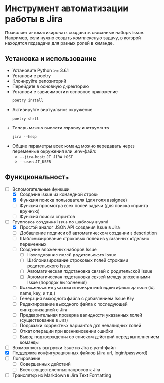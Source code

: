 # Инструмент автоматизации работы в Jira

Позволяет автоматизировать создавать связанные наборы issue.
Например, если нужно создать комплексную задачу,
 в которой находятся подзадачи для разных ролей в команде.

## Установка и использование 

* Установите Python >= 3.6.1
* Установите poetry
* Клонируйте репозиторий
* Перейдите в основную директорию
* Установите зависимости и основное приложение
    ```
    poetry install
    ```
* Активируйте виртуальное окружение
    ```
    poetry shell    
    ```
* Теперь можно вывести справку инструмента
    ```
    jira --help
    ```
* Общие параметры всех команд можно передавать через переменные окружения или .env-файл:
    * `--jira-host`: `JT_JIRA_HOST`
    * `--user`: `JT_USER`

## Функциональность

- [ ] Вспомогательные функции
    - [x] Создание issue из командной строки
    - [x] Функция поиска пользователя (для поля assignee)
    - [ ] Функция просмотра всех полей задачи (для поиска спринта вручную)
    - [ ] Функция поиска спринтов
- [ ] Групповое создание issue по шаблону в yaml
    - [x] Простой аналог JSON API создания Issue в Jira
    - [ ] Добавление подписи об автоматическом создании в description
    - [ ] Шаблонизирование строковых полей из указанных отдельно переменных
    - [ ] Создание вложенных наборов Issue
        - [ ] Наследование полей родительского Issue
        - [ ] Шаблонизирование строковых полей строками родительского Issue
        - [ ] Автоматическая подстановка связей с родительской Issue
        - [ ] Автоматическая подстановка связей между вложенными Issue (порядок выполнения)
    - [ ] Возможнось не указывать конкретный идентификатор поля (id, name, key, и т.д.)
    - [ ] Генерация выходного файла с добавлением Issue Key
    - [ ] Редактирование выходного файла с последующей синхронизацией с Jira
    - [ ] Предварительная проверка валидности указанных полей (существование в Jira)
    - [ ] Подсказки корректных вариантов для невалидных полей
    - [ ] Откат операции при возникновении ошибки
    - [ ] Вывод подтверждения со списком действий перед выполнением команды
- [ ] Возможность выгрузки Issue из Jira в yaml-файл
- [x] Поддержка конфигурационных файлов (Jira url, login/password)
- [ ] Логирование
    - [ ] Совершенных действий
    - [ ] Всех осуществленных запросов к Jira
- [ ] Транслятор из Markdown в Jira Text Formatting
